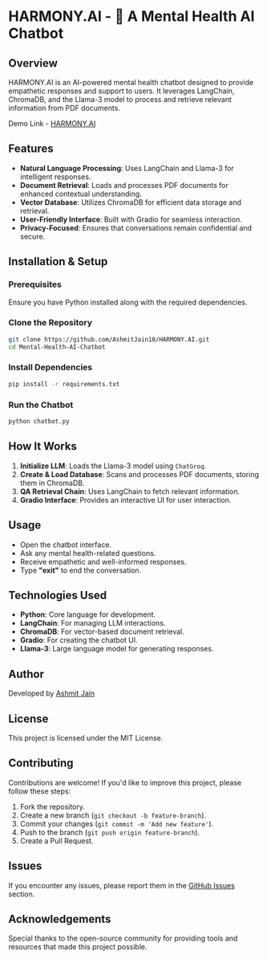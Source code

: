 # HARMONY.AI - 🧠 A Mental Health AI Chatbot

## Overview
HARMONY.AI is an AI-powered mental health chatbot designed to provide empathetic responses and support to users. It leverages LangChain, ChromaDB, and the Llama-3 model to process and retrieve relevant information from PDF documents.

Demo Link - [HARMONY.AI](https://huggingface.co/spaces/alpinodeli/Mental_Health_AI_Chatbot)

## Features
- **Natural Language Processing**: Uses LangChain and Llama-3 for intelligent responses.
- **Document Retrieval**: Loads and processes PDF documents for enhanced contextual understanding.
- **Vector Database**: Utilizes ChromaDB for efficient data storage and retrieval.
- **User-Friendly Interface**: Built with Gradio for seamless interaction.
- **Privacy-Focused**: Ensures that conversations remain confidential and secure.

## Installation & Setup
### Prerequisites
Ensure you have Python installed along with the required dependencies.

### Clone the Repository
```bash
git clone https://github.com/AshmitJain10/HARMONY.AI.git
cd Mental-Health-AI-Chatbot
```

### Install Dependencies
```bash
pip install -r requirements.txt
```

### Run the Chatbot
```bash
python chatbot.py
```

## How It Works
1. **Initialize LLM**: Loads the Llama-3 model using `ChatGroq`.
2. **Create & Load Database**: Scans and processes PDF documents, storing them in ChromaDB.
3. **QA Retrieval Chain**: Uses LangChain to fetch relevant information.
4. **Gradio Interface**: Provides an interactive UI for user interaction.

## Usage
- Open the chatbot interface.
- Ask any mental health-related questions.
- Receive empathetic and well-informed responses.
- Type **"exit"** to end the conversation.

## Technologies Used
- **Python**: Core language for development.
- **LangChain**: For managing LLM interactions.
- **ChromaDB**: For vector-based document retrieval.
- **Gradio**: For creating the chatbot UI.
- **Llama-3**: Large language model for generating responses.

## Author
Developed by [Ashmit Jain](https://github.com/AshmitJain10/HARMONY.AI)

## License
This project is licensed under the MIT License.

## Contributing
Contributions are welcome! If you'd like to improve this project, please follow these steps:
1. Fork the repository.
2. Create a new branch (`git checkout -b feature-branch`).
3. Commit your changes (`git commit -m 'Add new feature'`).
4. Push to the branch (`git push origin feature-branch`).
5. Create a Pull Request.

## Issues
If you encounter any issues, please report them in the [GitHub Issues](https://github.com/AshmitJain10/HARMONY.AI/issues) section.

## Acknowledgements
Special thanks to the open-source community for providing tools and resources that made this project possible.

